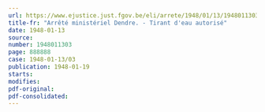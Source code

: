 ```yaml
---
url: https://www.ejustice.just.fgov.be/eli/arrete/1948/01/13/1948011303/justel
title-fr: "Arrêté ministériel Dendre. - Tirant d'eau autorisé"
date: 1948-01-13
source:
number: 1948011303
page: 888888
case: 1948-01-13/03
publication: 1948-01-19
starts:
modifies:
pdf-original:
pdf-consolidated:
---
```


